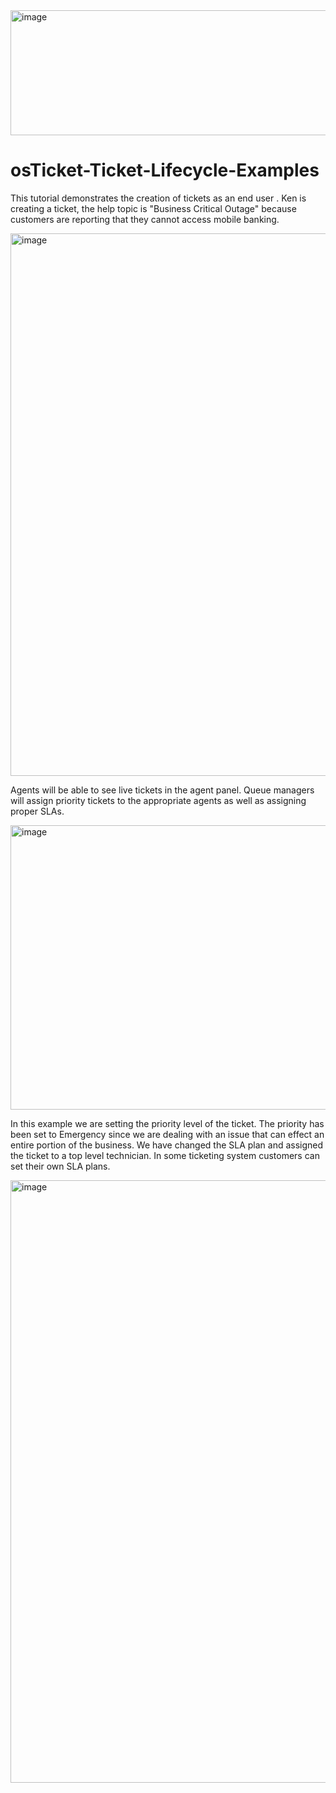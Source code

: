 <img width="700" height="200" alt="image" src="https://github.com/user-attachments/assets/12a03624-a36b-4cb2-81e6-b3e26473c711" />

# osTicket-Ticket-Lifecycle-Examples

This tutorial demonstrates the creation of tickets as an end user .
Ken is creating a ticket, the help topic is "Business Critical Outage" because customers are reporting that they cannot access mobile banking.

 <img width="867" height="868" alt="image" src="https://github.com/user-attachments/assets/e75969a1-4ed1-4f55-b759-dde80fe552fd" />

Agents will be able to see live tickets in the agent panel. Queue managers will assign priority tickets to the appropriate agents as well as assigning proper SLAs.

<img width="1222" height="455" alt="image" src="https://github.com/user-attachments/assets/92fa87f6-904e-44e2-9826-9d10cb8898ee" />


In this example we are setting the priority level of the ticket. The priority has been set to Emergency since we are dealing with an issue that can effect an entire portion of the business. We have changed the SLA plan and assigned the ticket to a top level technician. In some ticketing system customers can set their own SLA plans.

<img width="1016" height="964" alt="image" src="https://github.com/user-attachments/assets/31d6a409-7641-4ad5-8ed0-bbcf5fc95005" />

